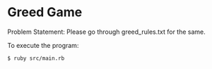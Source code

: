 # Greed Game

Problem Statement:
Please go through greed_rules.txt for the same.

To execute the program:

`$ ruby src/main.rb`